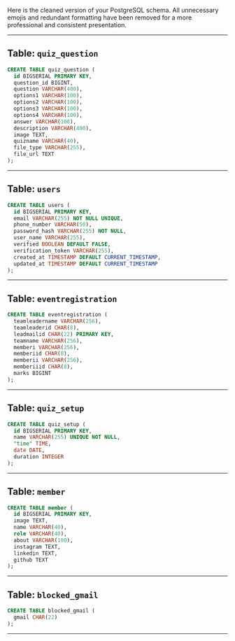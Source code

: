 Here is the cleaned version of your PostgreSQL schema. All unnecessary emojis and redundant formatting have been removed for a more professional and consistent presentation.

---

## Table: `quiz_question`

```sql
CREATE TABLE quiz_question (
  id BIGSERIAL PRIMARY KEY,
  question_id BIGINT,
  question VARCHAR(400),
  options1 VARCHAR(100),
  options2 VARCHAR(100),
  options3 VARCHAR(100),
  options4 VARCHAR(100),
  answer VARCHAR(100),
  description VARCHAR(400),
  image TEXT,
  quizname VARCHAR(40),
  file_type VARCHAR(255),
  file_url TEXT
);
```

---

## Table: `users`

```sql
CREATE TABLE users (
  id BIGSERIAL PRIMARY KEY,
  email VARCHAR(255) NOT NULL UNIQUE,
  phone_number VARCHAR(50),
  password_hash VARCHAR(255) NOT NULL,
  user_name VARCHAR(255),
  verified BOOLEAN DEFAULT FALSE,
  verification_token VARCHAR(255),
  created_at TIMESTAMP DEFAULT CURRENT_TIMESTAMP,
  updated_at TIMESTAMP DEFAULT CURRENT_TIMESTAMP
);
```

---

## Table: `eventregistration`

```sql
CREATE TABLE eventregistration (
  teamleadername VARCHAR(256),
  teamleaderid CHAR(8),
  leadmailid CHAR(22) PRIMARY KEY,
  teamname VARCHAR(256),
  memberi VARCHAR(256),
  memberiid CHAR(8),
  memberii VARCHAR(256),
  memberiiid CHAR(8),
  marks BIGINT
);
```

---

## Table: `quiz_setup`

```sql
CREATE TABLE quiz_setup (
  id BIGSERIAL PRIMARY KEY,
  name VARCHAR(255) UNIQUE NOT NULL,
  "time" TIME,
  date DATE,
  duration INTEGER
);
```

---

## Table: `member`

```sql
CREATE TABLE member (
  id BIGSERIAL PRIMARY KEY,
  image TEXT,
  name VARCHAR(40),
  role VARCHAR(40),
  about VARCHAR(100),
  instagram TEXT,
  linkedin TEXT,
  github TEXT
);
```

---

## Table: `blocked_gmail`

```sql
CREATE TABLE blocked_gmail (
  gmail CHAR(22)
);
```

---
